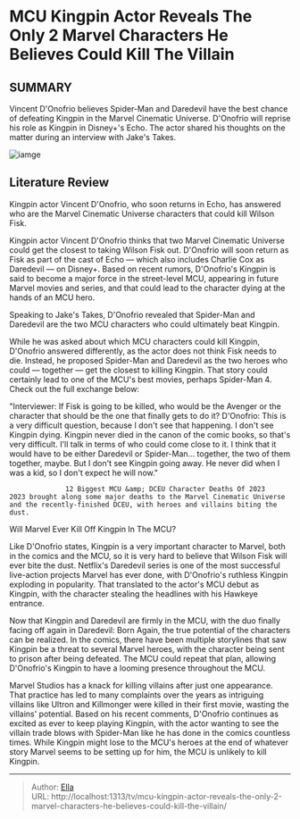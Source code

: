 # MCU Kingpin Actor Reveals The Only 2 Marvel Characters He Believes Could Kill The Villain


## SUMMARY 



  Vincent D&#39;Onofrio believes Spider-Man and Daredevil have the best chance of defeating Kingpin in the Marvel Cinematic Universe.   D&#39;Onofrio will reprise his role as Kingpin in Disney&#43;&#39;s Echo.   The actor shared his thoughts on the matter during an interview with Jake&#39;s Takes.  

![iamge](https://static1.srcdn.com/wordpress/wp-content/uploads/2023/12/echo-aiming-a-gun-at-wilson-fisk-s-kingpin-in-hawkeye.jpg)

## Literature Review
Kingpin actor Vincent D&#39;Onofrio, who soon returns in Echo, has answered who are the Marvel Cinematic Universe characters that could kill Wilson Fisk.




Kingpin actor Vincent D&#39;Onofrio thinks that two Marvel Cinematic Universe could get the closest to taking Wilson Fisk out. D&#39;Onofrio will soon return as Fisk as part of the cast of Echo — which also includes Charlie Cox as Daredevil — on Disney&#43;. Based on recent rumors, D&#39;Onofrio&#39;s Kingpin is said to become a major force in the street-level MCU, appearing in future Marvel movies and series, and that could lead to the character dying at the hands of an MCU hero.




Speaking to Jake&#39;s Takes, D&#39;Onofrio revealed that Spider-Man and Daredevil are the two MCU characters who could ultimately beat Kingpin.


 

While he was asked about which MCU characters could kill Kingpin, D&#39;Onofrio answered differently, as the actor does not think Fisk needs to die. Instead, he proposed Spider-Man and Daredevil as the two heroes who could — together — get the closest to killing Kingpin. That story could certainly lead to one of the MCU&#39;s best movies, perhaps Spider-Man 4. Check out the full exchange below:


&#34;Interviewer: If Fisk is going to be killed, who would be the Avenger or the character that should be the one that finally gets to do it?
D&#39;Onofrio: This is a very difficult question, because I don&#39;t see that happening. I don&#39;t see Kingpin dying. Kingpin never died in the canon of the comic books, so that&#39;s very difficult. I&#39;ll talk in terms of who could come close to it. I think that it would have to be either Daredevil or Spider-Man... together, the two of them together, maybe. But I don&#39;t see Kingpin going away. He never did when I was a kid, so I don&#39;t expect he will now.&#34;





                  12 Biggest MCU &amp; DCEU Character Deaths Of 2023   2023 brought along some major deaths to the Marvel Cinematic Universe and the recently-finished DCEU, with heroes and villains biting the dust.    


 Will Marvel Ever Kill Off Kingpin In The MCU? 
          

Like D&#39;Onofrio states, Kingpin is a very important character to Marvel, both in the comics and the MCU, so it is very hard to believe that Wilson Fisk will ever bite the dust. Netflix&#39;s Daredevil series is one of the most successful live-action projects Marvel has ever done, with D&#39;Onofrio&#39;s ruthless Kingpin exploding in popularity. That translated to the actor&#39;s MCU debut as Kingpin, with the character stealing the headlines with his Hawkeye entrance.

Now that Kingpin and Daredevil are firmly in the MCU, with the duo finally facing off again in Daredevil: Born Again, the true potential of the characters can be realized. In the comics, there have been multiple storylines that saw Kingpin be a threat to several Marvel heroes, with the character being sent to prison after being defeated. The MCU could repeat that plan, allowing D&#39;Onofrio&#39;s Kingpin to have a looming presence throughout the MCU.




Marvel Studios has a knack for killing villains after just one appearance. That practice has led to many complaints over the years as intriguing villains like Ultron and Killmonger were killed in their first movie, wasting the villains&#39; potential. Based on his recent comments, D&#39;Onofrio continues as excited as ever to keep playing Kingpin, with the actor wanting to see the villain trade blows with Spider-Man like he has done in the comics countless times. While Kingpin might lose to the MCU&#39;s heroes at the end of whatever story Marvel seems to be setting up for him, the MCU is unlikely to kill Kingpin.



---

> Author: [Ella](https://instagram.hk.cn/)  
> URL: http://localhost:1313/tv/mcu-kingpin-actor-reveals-the-only-2-marvel-characters-he-believes-could-kill-the-villain/  

